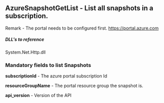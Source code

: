 ## AzureSnapshotGetList - List all snapshots in a subscription.

Remark - The portal needs to be configured first. https://portal.azure.com

##### DLL's to reference
System.Net.Http.dll

### Mandatory fields to list Snapshots

**subscriptionId**		- The azure portal subscription Id

**resourceGroupName**   - The portal resource group the snapshot is.

**api_version**			- Version of the API
